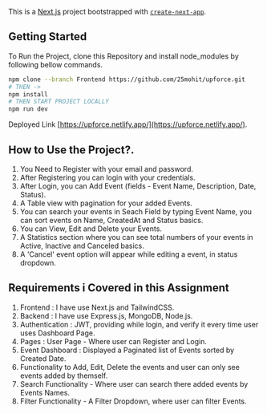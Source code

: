 This is a [Next.js](https://nextjs.org/) project bootstrapped with [`create-next-app`](https://github.com/vercel/next.js/tree/canary/packages/create-next-app).

## Getting Started

To Run the Project, clone this Repository and install node_modules by following bellow commands.
```bash
npm clone --branch Frontend https://github.com/25mohit/upforce.git
# THEN ->
npm install
# THEN START PROJECT LOCALLY
npm run dev
```

Deployed Link [https://upforce.netlify.app/](https://upforce.netlify.app/).

## How to Use the Project?.

1. You Need to Register with your email and password.
2. After Registering you can login with your credentials.
3. After Login, you can Add Event (fields - Event Name, Description, Date, Status).
4. A Table view with pagination for your added Events.
5. You can search your events in Seach Field by typing Event Name, you can sort events on Name, CreatedAt and Status basics.
6. You can View, Edit and Delete your Events.
7. A Statistics section where you can see total numbers of your events in Active, Inactive and Canceled basics.
8. A 'Cancel' event option will appear while editing a event, in status dropdown. 

## Requirements i Covered in this Assignment

1. Frontend : I have use Next.js and TailwindCSS.
2. Backend : I have use Express.js, MongoDB, Node.js.
3. Authentication : JWT, providing while login, and verify it every time user uses Dashboard Page.
4. Pages : User Page - Where user can Register and Login.
5. Event Dashboard : Displayed a Paginated list of Events sorted by Created Date.
6. Functionality to Add, Edit, Delete the events and user can only see events added by themself.
7. Search Functionality - Where user can search there added events by Events Names.
8. Filter Functionality - A Filter Dropdown, where user can filter Events.